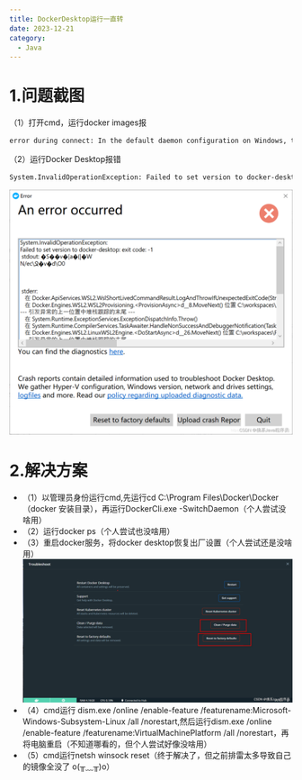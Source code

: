 ```yaml
---
title: DockerDesktop运行一直转
date: 2023-12-21
category:
  - Java
---
```


# 1.问题截图
（1）打开cmd，运行docker images报
```bash
error during connect: In the default daemon configuration on Windows, the docker client must be run with elevated privileges to connect.: Get "http://%2F%2F.%2Fpipe%2Fdocker_engine/v1.24/containers/json": open //./pipe/docker_engine: The system cannot find the file specified.
```
（2）运行Docker Desktop报错
```bash
System.InvalidOperationException: Failed to set version to docker-desktop: exit code: -1
```
![Alt text](image.png)

# 2.解决方案


 - （1）以管理员身份运行cmd,先运行cd C:\Program Files\Docker\Docker（docker
   安装目录），再运行DockerCli.exe -SwitchDaemon（个人尝试没啥用）
 - （2）运行docker ps（个人尝试也没啥用）
 - （3）重启docker服务，将docker desktop恢复出厂设置（个人尝试还是没啥用）
![Alt text](image-1.png)
 - （4）cmd运行 dism.exe /online /enable-feature
   /featurename:Microsoft-Windows-Subsystem-Linux /all
   /norestart,然后运行dism.exe /online /enable-feature
   /featurename:VirtualMachinePlatform /all
   /norestart，再将电脑重启（不知道哪看的，但个人尝试好像没啥用）
 - （5）cmd运行netsh winsock reset（终于解决了，但之前排雷太多导致自己的镜像全没了
 o(╥﹏╥)o）

